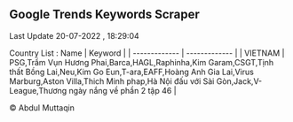 

## Google Trends Keywords Scraper 
 
Last Update 20-07-2022 , 18:29:04

Country List :
 Name  | Keyword |
| ------------- | ------------- |
| VIETNAM | PSG,Trầm Vụn Hương Phai,Barca,HAGL,Raphinha,Kim Garam,CSGT,Tịnh thất Bồng Lai,Neu,Kim Go Eun,T-ara,EAFF,Hoàng Anh Gia Lai,Virus Marburg,Aston Villa,Thich Minh phap,Hà Nội đấu với Sài Gòn,Jack,V-League,Thương ngày nắng về phần 2 tập 46 |



© Abdul Muttaqin 
